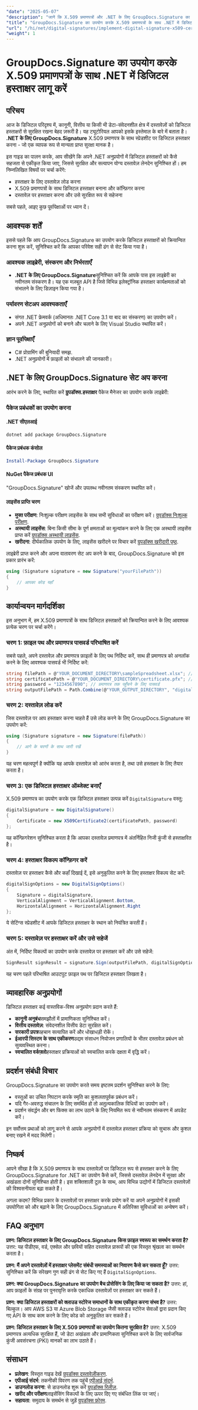 ```yaml
---
"date": "2025-05-07"
"description": "जानें कि X.509 प्रमाणपत्रों और .NET के लिए GroupDocs.Signature का उपयोग करके डिजिटल हस्ताक्षरों के साथ दस्तावेजों को कैसे सुरक्षित किया जाए, जिससे प्रामाणिकता और अखंडता सुनिश्चित हो।"
"title": "GroupDocs.Signature का उपयोग करके X.509 प्रमाणपत्रों के साथ .NET में डिजिटल हस्ताक्षर लागू करें"
"url": "/hi/net/digital-signatures/implement-digital-signature-x509-certificate-dotnet/"
"weight": 1
---
```


# GroupDocs.Signature का उपयोग करके X.509 प्रमाणपत्रों के साथ .NET में डिजिटल हस्ताक्षर लागू करें

## परिचय

आज के डिजिटल परिदृश्य में, कानूनी, वित्तीय या किसी भी डेटा-संवेदनशील क्षेत्र में दस्तावेज़ों को डिजिटल हस्ताक्षरों से सुरक्षित रखना बेहद ज़रूरी है। यह ट्यूटोरियल आपको इसके इस्तेमाल के बारे में बताता है। **.NET के लिए GroupDocs.Signature** X.509 प्रमाणपत्र के साथ स्प्रेडशीट पर डिजिटल हस्ताक्षर करना - जो एक व्यापक रूप से मान्यता प्राप्त सुरक्षा मानक है।

इस गाइड का पालन करके, आप सीखेंगे कि अपने .NET अनुप्रयोगों में डिजिटल हस्ताक्षरों को कैसे सहजता से एकीकृत किया जाए, जिससे सुरक्षित और सत्यापन योग्य दस्तावेज़ लेनदेन सुनिश्चित हों। हम निम्नलिखित विषयों पर चर्चा करेंगे:

- हस्ताक्षर के लिए दस्तावेज़ लोड करना
- X.509 प्रमाणपत्रों के साथ डिजिटल हस्ताक्षर बनाना और कॉन्फ़िगर करना
- दस्तावेज़ पर हस्ताक्षर करना और उसे सुरक्षित रूप से सहेजना

सबसे पहले, आइए कुछ पूर्वापेक्षाओं पर ध्यान दें।

## आवश्यक शर्तें

इससे पहले कि आप GroupDocs.Signature का उपयोग करके डिजिटल हस्ताक्षरों को क्रियान्वित करना शुरू करें, सुनिश्चित करें कि आपका परिवेश सही ढंग से सेट किया गया है।

### आवश्यक लाइब्रेरी, संस्करण और निर्भरताएँ

- **.NET के लिए GroupDocs.Signature**सुनिश्चित करें कि आपके पास इस लाइब्रेरी का नवीनतम संस्करण है। यह एक मज़बूत API है जिसे विभिन्न इलेक्ट्रॉनिक हस्ताक्षर कार्यक्षमताओं को संभालने के लिए डिज़ाइन किया गया है।
  
### पर्यावरण सेटअप आवश्यकताएँ

- संगत .NET फ्रेमवर्क (अधिमानतः .NET Core 3.1 या बाद का संस्करण) का उपयोग करें।
- अपने .NET अनुप्रयोगों को बनाने और चलाने के लिए Visual Studio स्थापित करें।

### ज्ञान पूर्वापेक्षाएँ

- C# प्रोग्रामिंग की बुनियादी समझ.
- .NET अनुप्रयोगों में फ़ाइलों को संभालने की जानकारी।

## .NET के लिए GroupDocs.Signature सेट अप करना

आरंभ करने के लिए, स्थापित करें **ग्रुपडॉक्स.हस्ताक्षर** पैकेज मैनेजर का उपयोग करके लाइब्रेरी:

### पैकेज प्रबंधकों का उपयोग करना

#### .NET सीएलआई
```bash
dotnet add package GroupDocs.Signature
```

#### पैकेज प्रबंधक कंसोल
```powershell
Install-Package GroupDocs.Signature
```

#### NuGet पैकेज प्रबंधक UI
"GroupDocs.Signature" खोजें और उपलब्ध नवीनतम संस्करण स्थापित करें।

#### लाइसेंस प्राप्ति चरण

- **मुफ्त परीक्षण**: निःशुल्क परीक्षण लाइसेंस के साथ सभी सुविधाओं का परीक्षण करें। [ग्रुपडॉक्स निःशुल्क परीक्षण](https://releases.groupdocs.com/signature/net/).
- **अस्थायी लाइसेंस**: बिना किसी सीमा के पूर्ण क्षमताओं का मूल्यांकन करने के लिए एक अस्थायी लाइसेंस प्राप्त करें [ग्रुपडॉक्स अस्थायी लाइसेंस](https://purchase.groupdocs.com/temporary-license/).
- **खरीदना**: दीर्घकालिक उपयोग के लिए, लाइसेंस खरीदने पर विचार करें [ग्रुपडॉक्स खरीदारी पृष्ठ](https://purchase.groupdocs.com/buy).

लाइब्रेरी प्राप्त करने और अपना वातावरण सेट अप करने के बाद, GroupDocs.Signature को इस प्रकार प्रारंभ करें:

```csharp
using (Signature signature = new Signature("yourFilePath"))
{
    // आपका कोड यहाँ
}
```

## कार्यान्वयन मार्गदर्शिका

इस अनुभाग में, हम X.509 प्रमाणपत्रों के साथ डिजिटल हस्ताक्षरों को क्रियान्वित करने के लिए आवश्यक प्रत्येक चरण पर चर्चा करेंगे।

### चरण 1: फ़ाइल पथ और प्रमाणपत्र पासवर्ड परिभाषित करें

सबसे पहले, अपने दस्तावेज़ और प्रमाणपत्र फ़ाइलों के लिए पथ निर्दिष्ट करें, साथ ही प्रमाणपत्र को अनलॉक करने के लिए आवश्यक पासवर्ड भी निर्दिष्ट करें:

```csharp
string filePath = @"YOUR_DOCUMENT_DIRECTORY\sampleSpreadsheet.xlsx"; // आपके दस्तावेज़ का पथ
string certificatePath = @"YOUR_DOCUMENT_DIRECTORY\certificate.pfx"; // आपके प्रमाणपत्र का पथ
string password = "1234567890"; // प्रमाणपत्र तक पहुँचने के लिए पासवर्ड
string outputFilePath = Path.Combine(@"YOUR_OUTPUT_DIRECTORY", "digitalySigned.xlsx");
```

### चरण 2: दस्तावेज़ लोड करें

जिस दस्तावेज़ पर आप हस्ताक्षर करना चाहते हैं उसे लोड करने के लिए GroupDocs.Signature का उपयोग करें:

```csharp
using (Signature signature = new Signature(filePath))
{
    // आगे के चरणों के साथ जारी रखें
}
```

यह चरण महत्वपूर्ण है क्योंकि यह आपके दस्तावेज़ को आरंभ करता है, तथा उसे हस्ताक्षर के लिए तैयार करता है।

### चरण 3: एक डिजिटल हस्ताक्षर ऑब्जेक्ट बनाएँ

X.509 प्रमाणपत्र का उपयोग करके एक डिजिटल हस्ताक्षर उत्पन्न करें `DigitalSignature` वस्तु:

```csharp
digitalSignature = new DigitalSignature()
{
    Certificate = new X509Certificate2(certificatePath, password)
};
```

यह कॉन्फ़िगरेशन सुनिश्चित करता है कि आपका दस्तावेज़ प्रमाणपत्र में अंतर्निहित निजी कुंजी से हस्ताक्षरित है।

### चरण 4: हस्ताक्षर विकल्प कॉन्फ़िगर करें

दस्तावेज़ पर हस्ताक्षर कैसे और कहाँ दिखाई दें, इसे अनुकूलित करने के लिए हस्ताक्षर विकल्प सेट करें:

```csharp
digitalSignOptions = new DigitalSignOptions()
{
    Signature = digitalSignature,
    VerticalAlignment = VerticalAlignment.Bottom,
    HorizontalAlignment = HorizontalAlignment.Right
};
```

ये सेटिंग्स स्प्रेडशीट में आपके डिजिटल हस्ताक्षर के स्थान को नियंत्रित करती हैं।

### चरण 5: दस्तावेज़ पर हस्ताक्षर करें और उसे सहेजें

अंत में, निर्दिष्ट विकल्पों का उपयोग करके दस्तावेज़ पर हस्ताक्षर करें और उसे सहेजें:

```csharp
SignResult signResult = signature.Sign(outputFilePath, digitalSignOptions);
```

यह चरण पहले परिभाषित आउटपुट फ़ाइल पथ पर डिजिटल हस्ताक्षर लिखता है।

## व्यावहारिक अनुप्रयोगों

डिजिटल हस्ताक्षर कई वास्तविक-विश्व अनुप्रयोग प्रदान करते हैं:

- **कानूनी अनुबंध**समझौतों में प्रामाणिकता सुनिश्चित करें।
- **वित्तीय दस्तावेज़**: संवेदनशील वित्तीय डेटा सुरक्षित करें।
- **सरकारी प्रपत्र**पहचान सत्यापित करें और धोखाधड़ी रोकें।
- **ईआरपी सिस्टम के साथ एकीकरण**उद्यम संसाधन नियोजन प्रणालियों के भीतर दस्तावेज़ प्रबंधन को सुव्यवस्थित करना।
- **स्वचालित वर्कफ़्लो**हस्ताक्षर प्रक्रियाओं को स्वचालित करके दक्षता में वृद्धि करें।

## प्रदर्शन संबंधी विचार

GroupDocs.Signature का उपयोग करते समय इष्टतम प्रदर्शन सुनिश्चित करने के लिए:

- वस्तुओं का उचित निपटान करके स्मृति का कुशलतापूर्वक प्रबंधन करें।
- यदि गैर-अवरुद्ध संचालन के लिए समर्थित हो तो अतुल्यकालिक विधियों का उपयोग करें।
- प्रदर्शन संवर्द्धन और बग फिक्स का लाभ उठाने के लिए नियमित रूप से नवीनतम संस्करण में अपडेट करें।

इन सर्वोत्तम प्रथाओं को लागू करने से आपके अनुप्रयोगों में दस्तावेज़ हस्ताक्षर प्रक्रिया को सुचारू और कुशल बनाए रखने में मदद मिलेगी।

## निष्कर्ष

आपने सीखा है कि X.509 प्रमाणपत्र के साथ दस्तावेज़ों पर डिजिटल रूप से हस्ताक्षर करने के लिए GroupDocs.Signature for .NET का उपयोग कैसे करें, जिससे दस्तावेज़ लेनदेन में सुरक्षा और अखंडता दोनों सुनिश्चित होती है। इस शक्तिशाली टूल के साथ, आप विभिन्न उद्योगों में डिजिटल दस्तावेज़ों की विश्वसनीयता बढ़ा सकते हैं।

अगला कदम? विभिन्न प्रकार के दस्तावेज़ों पर हस्ताक्षर करके प्रयोग करें या अपने अनुप्रयोगों में इसकी उपयोगिता को और बढ़ाने के लिए GroupDocs.Signature में अतिरिक्त सुविधाओं का अन्वेषण करें।

## FAQ अनुभाग

**प्रश्न: डिजिटल हस्ताक्षर के लिए GroupDocs.Signature किस फ़ाइल स्वरूप का समर्थन करता है?**
उत्तर: यह पीडीएफ, वर्ड, एक्सेल और छवियों सहित दस्तावेज़ प्रारूपों की एक विस्तृत श्रृंखला का समर्थन करता है।

**प्रश्न: मैं अपने दस्तावेज़ों में हस्ताक्षर प्लेसमेंट संबंधी समस्याओं का निवारण कैसे कर सकता हूँ?**
उत्तर: सुनिश्चित करें कि संरेखण गुण सही ढंग से सेट किए गए हैं `DigitalSignOptions`.

**प्रश्न: क्या GroupDocs.Signature का उपयोग बैच प्रोसेसिंग के लिए किया जा सकता है?**
उत्तर: हां, आप फ़ाइलों के संग्रह पर पुनरावृत्ति करके एकाधिक दस्तावेज़ों पर हस्ताक्षर कर सकते हैं।

**प्रश्न: क्या डिजिटल हस्ताक्षरों को क्लाउड स्टोरेज समाधानों के साथ एकीकृत करना संभव है?**
उत्तर: बिल्कुल। आप AWS S3 या Azure Blob Storage जैसी क्लाउड स्टोरेज सेवाओं द्वारा प्रदान किए गए API के साथ काम करने के लिए कोड को अनुकूलित कर सकते हैं।

**प्रश्न: डिजिटल हस्ताक्षर के लिए X.509 प्रमाणपत्रों का उपयोग कितना सुरक्षित है?**
उत्तर: X.509 प्रमाणपत्र अत्यधिक सुरक्षित हैं, जो डेटा अखंडता और प्रामाणिकता सुनिश्चित करने के लिए सार्वजनिक कुंजी अवसंरचना (PKI) मानकों का लाभ उठाते हैं।

## संसाधन

- **प्रलेखन**: विस्तृत गाइड देखें [ग्रुपडॉक्स दस्तावेज़ीकरण](https://docs.groupdocs.com/signature/net/).
- **एपीआई संदर्भ**: तकनीकी विवरण तक पहुंचें [एपीआई संदर्भ](https://reference.groupdocs.com/signature/net/).
- **डाउनलोड करना**: से डाउनलोड शुरू करें [ग्रुपडॉक्स रिलीज़](https://releases.groupdocs.com/signature/net/).
- **खरीद और परीक्षण**लाइसेंसिंग विकल्पों के लिए ऊपर दिए गए संबंधित लिंक पर जाएं।
- **सहायता**: समुदाय के समर्थन से जुड़ें [ग्रुपडॉक्स फ़ोरम](https://forum.groupdocs.com/c/signature/).